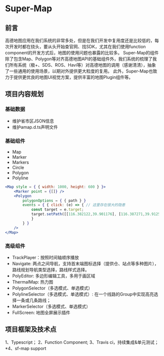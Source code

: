 # Super-Map

## 前言

高德地图应用在我们系统的非常多处，但是在我们开发中复用度还是比较低的，每次开发时都在挠头，要从头开始查官网、找SDK，尤其在我们使用function component的开发方式后，地图的使用问题也暴露的比较多。
Super-Map的组件除了包含Map、Polygon等对齐高德地图API的基础组件外，我们系统的梳理了我们所有系统（极+、SDS、ROS、Havi等）对高德地图的调用（感谢清清），抽象了一些通用的使用场景，以期对外提供更大粒度的复用。
此外，Super-Map也致力于提供更优良的地图UI视觉方案，提供丰富的地图Plugin组件等。

## 项目内容规划

### 基础数据

* 维护省市区JSON信息
* 维护amap.d.ts声明文件

### 基础组件

* Map
* Marker
* Markers
* Circle
* Polygon
* Polyline

```jsx
<Map style = { { width: 1000, height: 600 } }>
    <Marker point = {[]} />
    <Polygon
        polygonOptions = { { path } }
        events = { { click: (e) => { // 这里存在很大的隐患
            const target = e.target;
            target.setPath([[116.382122,39.901176], [116.387271,39.912501], [116.398258,39.904600]]);
            } 
        } }
    />
</Map>
```

### 高级组件

* TrackPlayer：按照时间轴顺序播放
* Navigate: 两点之间导航，支持首末端图标选择（提供仓、站点等多种图片），路线规划导航类型选择，路线样式选择。
* PolyEditor: 多边形编辑工具，多用于画区域
* ThermalMap: 热力图
* PolygonSelector（多选模式、单选模式）
* PolylineSelector（多选模式、单选模式）: 在一个线路的Group中实现高亮选择一条或几条路线；
* MarkerSelector（多选模式、单选模式）
* FullScreen: 地图全屏展示插件

## 项目框架及技术点

1、Typescript；
2、Function Component;
3、Travis ci，持续集成&单元测试；
*4、sf-map support
